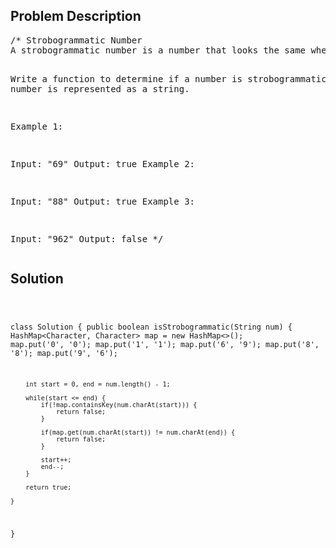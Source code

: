 <!--
<style>
  body { font-family: Arial, sans-serif; }
  .container { max-width: 100%; margin: 0 auto; padding: 10px; }
  .comment-block { background-color: #f9f9f9; padding: 10px; border-left: 5px solid #ccc; width: 200px; margin: 20px auto; overflow-wrap: break-word; white-space: pre-wrap; }
  .code-block { background-color: #f4f4f4; padding: 10px; border: 1px solid #ddd; width: 50%; margin: 20px auto; overflow-wrap: break-word; white-space: pre-wrap; }
</style>
-->

<div class='container'>
<h2>Problem Description</h2>
<div class='comment-block'>
<pre>
/* Strobogrammatic Number
A strobogrammatic number is a number that looks the same when rotated 180 degrees (looked at upside down).

Write a function to determine if a number is strobogrammatic. The number is represented as a string.

Example 1:

Input:  "69"
Output: true
Example 2:

Input:  "88"
Output: true
Example 3:

Input:  "962"
Output: false
*/
</pre>
</div>

<h2>Solution</h2>
<div class='code-block'>
<pre><code class='language-java'>

class Solution {
    public boolean isStrobogrammatic(String num) {
        HashMap<Character, Character> map = new HashMap<>();
        map.put('0', '0');
        map.put('1', '1');
        map.put('6', '9');
        map.put('8', '8');
        map.put('9', '6');
        
        int start = 0, end = num.length() - 1;
        
        while(start <= end) {
            if(!map.containsKey(num.charAt(start))) {
                return false;
            }
            
            if(map.get(num.charAt(start)) != num.charAt(end)) {
                return false;
            }
            
            start++;
            end--;
        }
        
        return true;
        
    }
}</code></pre>
</div>
</div>
